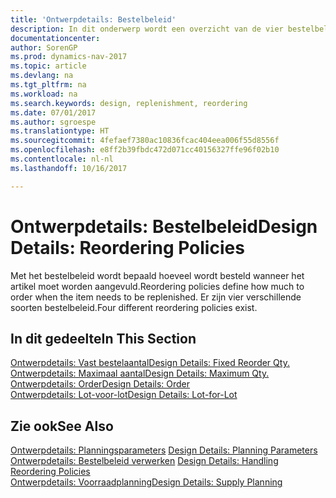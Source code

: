 ```yaml
---
title: 'Ontwerpdetails: Bestelbeleid'
description: In dit onderwerp wordt een overzicht van de vier bestelbeleidsregels voor aanvulling gegeven.
documentationcenter: 
author: SorenGP
ms.prod: dynamics-nav-2017
ms.topic: article
ms.devlang: na
ms.tgt_pltfrm: na
ms.workload: na
ms.search.keywords: design, replenishment, reordering
ms.date: 07/01/2017
ms.author: sgroespe
ms.translationtype: HT
ms.sourcegitcommit: 4fefaef7380ac10836fcac404eea006f55d8556f
ms.openlocfilehash: e8ff2b39fbdc472d071cc40156327ffe96f02b10
ms.contentlocale: nl-nl
ms.lasthandoff: 10/16/2017

---
```

# <a name="design-details-reordering-policies"></a><span data-ttu-id="3c6a5-103">Ontwerpdetails: Bestelbeleid</span><span class="sxs-lookup"><span data-stu-id="3c6a5-103">Design Details: Reordering Policies</span></span>
<span data-ttu-id="3c6a5-104">Met het bestelbeleid wordt bepaald hoeveel wordt besteld wanneer het artikel moet worden aangevuld.</span><span class="sxs-lookup"><span data-stu-id="3c6a5-104">Reordering policies define how much to order when the item needs to be replenished.</span></span> <span data-ttu-id="3c6a5-105">Er zijn vier verschillende soorten bestelbeleid.</span><span class="sxs-lookup"><span data-stu-id="3c6a5-105">Four different reordering policies exist.</span></span>  

## <a name="in-this-section"></a><span data-ttu-id="3c6a5-106">In dit gedeelte</span><span class="sxs-lookup"><span data-stu-id="3c6a5-106">In This Section</span></span>  
[<span data-ttu-id="3c6a5-107">Ontwerpdetails: Vast bestelaantal</span><span class="sxs-lookup"><span data-stu-id="3c6a5-107">Design Details: Fixed Reorder Qty.</span></span>](design-details-fixed-reorder-qty.md)  
[<span data-ttu-id="3c6a5-108">Ontwerpdetails: Maximaal aantal</span><span class="sxs-lookup"><span data-stu-id="3c6a5-108">Design Details: Maximum Qty.</span></span>](design-details-maximum-qty.md)  
[<span data-ttu-id="3c6a5-109">Ontwerpdetails: Order</span><span class="sxs-lookup"><span data-stu-id="3c6a5-109">Design Details: Order</span></span>](design-details-order.md)  
[<span data-ttu-id="3c6a5-110">Ontwerpdetails: Lot-voor-lot</span><span class="sxs-lookup"><span data-stu-id="3c6a5-110">Design Details: Lot-for-Lot</span></span>](design-details-lot-for-lot.md)  

## <a name="see-also"></a><span data-ttu-id="3c6a5-111">Zie ook</span><span class="sxs-lookup"><span data-stu-id="3c6a5-111">See Also</span></span>  
<span data-ttu-id="3c6a5-112">[Ontwerpdetails: Planningsparameters](design-details-planning-parameters.md) </span><span class="sxs-lookup"><span data-stu-id="3c6a5-112">[Design Details: Planning Parameters](design-details-planning-parameters.md) </span></span>  
<span data-ttu-id="3c6a5-113">[Ontwerpdetails: Bestelbeleid verwerken](design-details-handling-reordering-policies.md) </span><span class="sxs-lookup"><span data-stu-id="3c6a5-113">[Design Details: Handling Reordering Policies](design-details-handling-reordering-policies.md) </span></span>  
[<span data-ttu-id="3c6a5-114">Ontwerpdetails: Voorraadplanning</span><span class="sxs-lookup"><span data-stu-id="3c6a5-114">Design Details: Supply Planning</span></span>](design-details-supply-planning.md)

